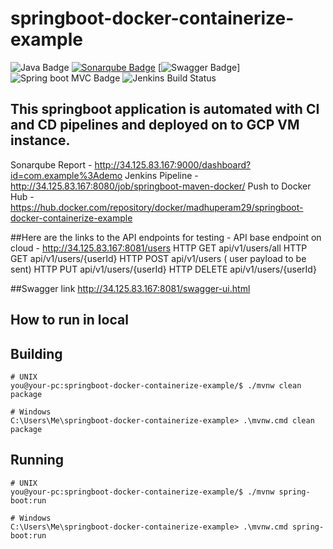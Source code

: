 # springboot-docker-containerize-example
![Java Badge](https://img.shields.io/badge/java-11-red?logo=java)
[![Sonarqube Badge](https://img.shields.io/badge/Sonarqube-gray?logo=Sonarqube)](http://34.125.83.167:9000/dashboard?id=com.example%3Ademo)
[![Swagger Badge](https://img.shields.io/badge/Swagger-API%20Spec-6DB33F?logo=Swagger)]
![Spring boot MVC Badge](https://img.shields.io/badge/Spring%20Boot-MVC-6DB33F?logo=spring)
![Jenkins Build Status](http://34.125.83.167:8080/job/springboot-maven-docker&build=4)

## This springboot application is automated with CI and CD pipelines and deployed on to GCP VM instance.
Sonarqube Report -  http://34.125.83.167:9000/dashboard?id=com.example%3Ademo
Jenkins Pipeline - http://34.125.83.167:8080/job/springboot-maven-docker/
Push to Docker Hub - https://hub.docker.com/repository/docker/madhuperam29/springboot-docker-containerize-example

##Here are the links to the API endpoints for testing - 
API base endpoint on cloud - http://34.125.83.167:8081/users
HTTP GET api/v1/users/all
HTTP GET api/v1/users/{userId}
HTTP POST api/v1/users ( user payload to be sent)
HTTP PUT api/v1/users/{userId}
HTTP DELETE api/v1/users/{userId}

##Swagger link
http://34.125.83.167:8081/swagger-ui.html


## How to run in local

## Building

```console
# UNIX
you@your-pc:springboot-docker-containerize-example/$ ./mvnw clean package
```
```dos
# Windows
C:\Users\Me\springboot-docker-containerize-example> .\mvnw.cmd clean package
```

## Running

```console
# UNIX
you@your-pc:springboot-docker-containerize-example/$ ./mvnw spring-boot:run
```
```dos
# Windows
C:\Users\Me\springboot-docker-containerize-example> .\mvnw.cmd spring-boot:run 
